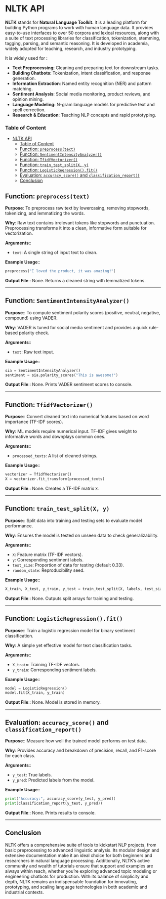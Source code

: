 # NLTK API

**NLTK** stands for **Natural Language Toolkit**. It is a leading platform for building Python programs to work with human language data. It provides easy-to-use interfaces to over 50 corpora and lexical resources, along with a suite of text processing libraries for classification, tokenization, stemming, tagging, parsing, and semantic reasoning. It is developed in academia, widely adopted for teaching, research, and industry prototyping.

It is widely used for : 
  - **Text Preprocessing**: Cleaning and preparing text for downstream tasks.
  - **Building Chatbots**: Tokenization, intent classification, and response generation.
  - **Information Extraction**: Named entity recognition (NER) and pattern matching.
  - **Sentiment Analysis**: Social media monitoring, product reviews, and opinion mining.
  - **Language Modeling**: N-gram language models for predictive text and spell correction.
  - **Research & Education**: Teaching NLP concepts and rapid prototyping.

### Table of Content
- [NLTK API](#nltk-api)
    - [Table of Content](#table-of-content)
  - [Function: `preprocess(text)`](#function-preprocesstext)
  - [Function: `SentimentIntensityAnalyzer()`](#function-sentimentintensityanalyzer)
  - [Function: `TfidfVectorizer()`](#function-tfidfvectorizer)
  - [Function: `train_test_split(X, y)`](#function-train_test_splitx-y)
  - [Function: `LogisticRegression().fit()`](#function-logisticregressionfit)
  - [Evaluation: `accuracy_score()` and `classification_report()`](#evaluation-accuracy_score-and-classification_report)
  - [Conclusion](#conclusion)

##  Function: `preprocess(text)`

**Purpose**:
To preprocess raw text by lowercasing, removing stopwords, tokenizing, and lemmatizing the words.

**Why**:
Raw text contains irrelevant tokens like stopwords and punctuation. Preprocessing transforms it into a clean, informative form suitable for vectorization.

**Arguments**::
- `text`: A single string of input text to clean.

**Example Usage**::
```python
preprocess("I loved the product, it was amazing!")
```

**Output File**::
None. Returns a cleaned string with lemmatized tokens.

---

##  Function: `SentimentIntensityAnalyzer()`

**Purpose**::
To compute sentiment polarity scores (positive, neutral, negative, compound) using VADER.

**Why**:
VADER is tuned for social media sentiment and provides a quick rule-based polarity check.

**Arguments**::
- `text`: Raw text input.

**Example Usage**::
```python
sia = SentimentIntensityAnalyzer()
sentiment = sia.polarity_scores("This is awesome!")
```

**Output File**::
None. Prints VADER sentiment scores to console.

---

##  Function: `TfidfVectorizer()`

**Purpose**::
Convert cleaned text into numerical features based on word importance (TF-IDF scores).

**Why**:
ML models require numerical input. TF-IDF gives weight to informative words and downplays common ones.

**Arguments**::
- `processed_texts`: A list of cleaned strings.

**Example Usage**::
```python
vectorizer = TfidfVectorizer()
X = vectorizer.fit_transform(processed_texts)
```

**Output File**::
None. Creates a TF-IDF matrix `X`.

---

##  Function: `train_test_split(X, y)`

**Purpose**::
Split data into training and testing sets to evaluate model performance.

**Why**:
Ensures the model is tested on unseen data to check generalizability.

**Arguments**::
- `X`: Feature matrix (TF-IDF vectors).
- `y`: Corresponding sentiment labels.
- `test_size`: Proportion of data for testing (default 0.33).
- `random_state`: Reproducibility seed.

**Example Usage**::
```python
X_train, X_test, y_train, y_test = train_test_split(X, labels, test_size=0.33)
```

**Output File**::
None. Outputs split arrays for training and testing.

---

##  Function: `LogisticRegression().fit()`

**Purpose**::
Train a logistic regression model for binary sentiment classification.

**Why**:
A simple yet effective model for text classification tasks.

**Arguments**::
- `X_train`: Training TF-IDF vectors.
- `y_train`: Corresponding sentiment labels.

**Example Usage**::
```python
model = LogisticRegression()
model.fit(X_train, y_train)
```

**Output File**::
None. Model is stored in memory.

---

##  Evaluation: `accuracy_score()` and `classification_report()`

**Purpose**::
Measure how well the trained model performs on test data.

**Why**:
Provides accuracy and breakdown of precision, recall, and F1-score for each class.

**Arguments**::
- `y_test`: True labels.
- `y_pred`: Predicted labels from the model.

**Example Usage**::
```python
print("Accuracy:", accuracy_score(y_test, y_pred))
print(classification_report(y_test, y_pred))
```

**Output File**::
None. Prints results to console.

---

## Conclusion

NLTK offers a comprehensive suite of tools to kickstart NLP projects, from basic preprocessing to advanced linguistic analysis. Its modular design and extensive documentation make it an ideal choice for both beginners and researchers in natural language processing.
Additionally, NLTK’s active community and wealth of tutorials ensure that support and examples are always within reach, whether you’re exploring advanced topic modeling or engineering chatbots for production. With its balance of simplicity and depth, NLTK remains an indispensable foundation for innovating, prototyping, and scaling language technologies in both academic and industrial contexts.